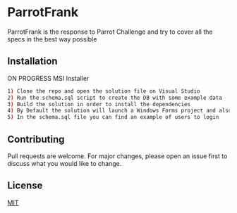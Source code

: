 # ParrotFrank

ParrotFrank is the response to Parrot Challenge and try to cover all the specs in the best way possible

## Installation

ON PROGRESS
MSI Installer

```bash
1) Clone the repo and open the solution file on Visual Studio 
2) Run the schema.sql script to create the DB with some example data
3) Build the solution in order to install the dependencies 
4) By Default the solution will launch a Windows Forms project and also a Web API project
5) In the schema.sql file you can find an example of users to login 
```

## Contributing
Pull requests are welcome. For major changes, please open an issue first to discuss what you would like to change.

## License
[MIT](https://choosealicense.com/licenses/mit/)
